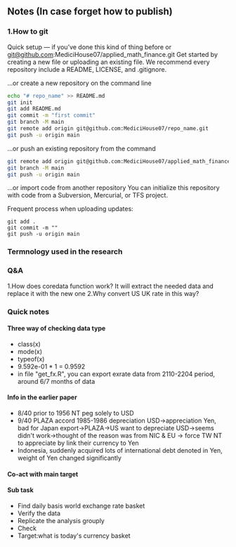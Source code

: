 
## Notes (In case forget how to publish)

### 1.How to git

Quick setup — if you’ve done this kind of thing before or	
git@github.com:MediciHouse07/applied_math_finance.git
Get started by creating a new file or uploading an existing file. We recommend every repository include a README, LICENSE, and .gitignore.

…or create a new repository on the command line
```sh
echo "# repo_name" >> README.md 
git init
git add README.md
git commit -m "first commit"
git branch -M main
git remote add origin git@github.com:MediciHouse07/repo_name.git
git push -u origin main
```
…or push an existing repository from the command 
```sh
git remote add origin git@github.com:MediciHouse07/applied_math_finance.git
git branch -M main
git push -u origin main

```
…or import code from another repository
You can initialize this repository with code from a Subversion, Mercurial, or TFS project.

Frequent process when uploading updates:
```
git add .
git commit -m ""
git push -u origin main
```

### Termnology used in the research
### Q&A

1.How does coredata function work?
It will extract the needed data and replace it with the new one
2.Why convert US UK rate in this way?

### Quick notes
#### Three way of checking data type
- class(x)
- mode(x)
- typeof(x)
- 9.592e-01 * 1 = 0.9592
- in file "get_fx.R", you can export exrate data from 2110-2204 period, around 6/7 months of data



#### Info in the earlier paper
- 8/40 prior to 1956 NT peg solely to USD
- 9/40 PLAZA accord 1985-1986 depreciation USD->appreciation Yen, bad for Japan export->PLAZA->US want to depreciate USD->seems didn't work->thought of the reason was from NIC & EU -> force TW NT to appreciate by link their currency to Yen
- Indonesia, suddenly acquired lots of international debt denoted in Yen, weight of Yen changed significantly

#### Co-act with main target

#### Sub task
- Find daily basis world exchange rate basket
- Verify the data
- Replicate the analysis grouply
- Check
- Target:what is today's currency basket

